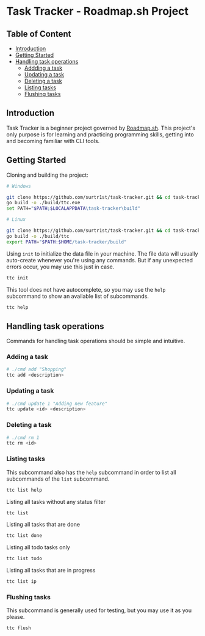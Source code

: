 # Task Tracker - Roadmap.sh Project

## Table of Content
- [Introduction](#introduction)
- [Getting Started](#getting-started)
- [Handling task operations](#handling-task-operations)
    - [Addding a task](#adding-a-task)
    - [Updating a task](#updating-atask)
    - [Deleting a task](#deleting-a-task)
    - [Listing tasks](#listing-tasks)
    - [Flushing tasks](#flushing-tasks)

## Introduction

Task Tracker is a beginner project governed by [Roadmap.sh](https://roadmap.sh/projects/task-tracker). This project's only purpose is for learning and practicing programming skills, getting into and becoming familiar with CLI tools.

## Getting Started

Cloning and building the project:

```bash
# Windows

git clone https://github.com/surtr1st/task-tracker.git && cd task-tracker
go build -o ./build/ttc.exe
set PATH="$PATH;$LOCALAPPDATA\task-tracker\build"
```

```bash
# Linux

git clone https://github.com/surtr1st/task-tracker.git && cd task-tracker
go build -o ./build/ttc
export PATH="$PATH:$HOME/task-tracker/build"
```

Using `init` to initialize the data file in your machine. The file data will usually auto-create whenever you're using any commands. But if any unexpected errors occur, you may use this just in case.

```bash
ttc init
```
This tool does not have autocomplete, so you may use the `help` subcommand to show an available list of subcommands.

```bash
ttc help
```

## Handling task operations

Commands for handling task operations should be simple and intuitive.

### Adding a task

```bash
# ./cmd add "Shopping"
ttc add <description>
```

### Updating a task

```bash
# ./cmd update 1 "Adding new feature"
ttc update <id> <description>
```

### Deleting a task

```bash
# ./cmd rm 1
ttc rm <id>
```

### Listing tasks

This subcommand also has the `help` subcommand in order to list all subcommands of the `list` subcommand.

```bash
ttc list help
```

Listing all tasks without any status filter

```bash
ttc list
```

Listing all tasks that are done

```bash
ttc list done
```

Listing all todo tasks only

```bash
ttc list todo
```

Listing all tasks that are in progress

```bash
ttc list ip
```

### Flushing tasks

This subcommand is generally used for testing, but you may use it as you please.

```bash
ttc flush
```